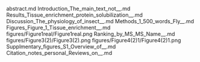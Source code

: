 abstract.md
Introduction_The_main_text_not__.md
Results_Tissue_enrichment_protein_solubilization__.md
Discussion_The_physiology_of_insect__.md
Methods_1_500_words_Fly__.md
Figures_Figure_1_Tissue_enrichment__.md
figures/Figure1real/Figure1real.png
Ranking_by_MS_MS_Name__.md
figures/Figure3(2)/Figure3(2).png
figures/Figure4(2)1/Figure4(2)1.png
Supplmentary_figures_S1_Overview_of__.md
Citation_notes_personal_Reviews_on__.md
